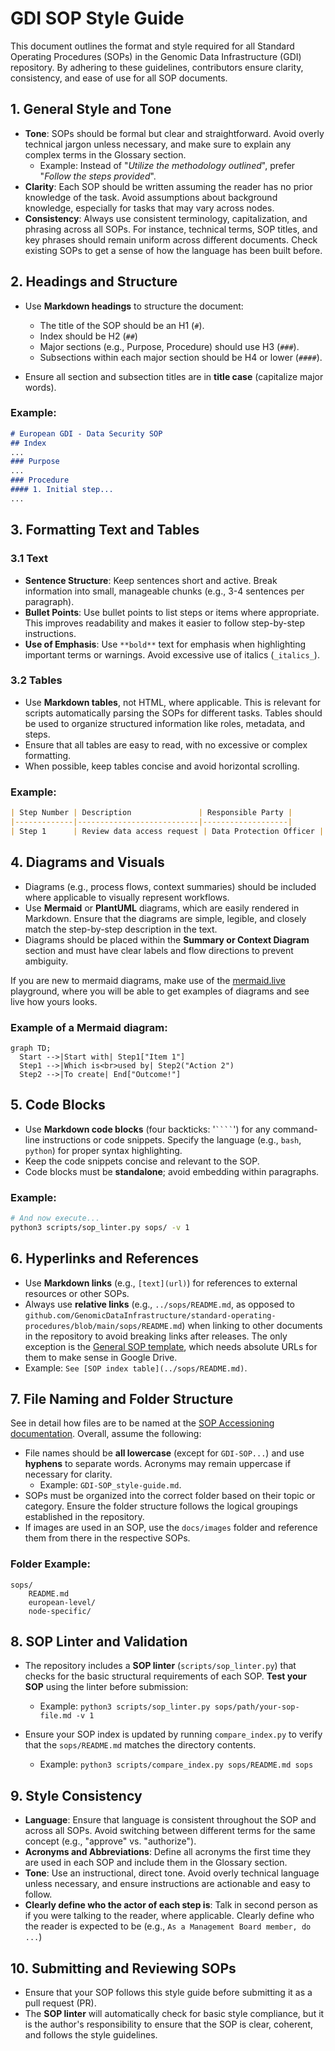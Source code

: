 # GDI SOP Style Guide

This document outlines the format and style required for all Standard Operating Procedures (SOPs) in the Genomic Data Infrastructure (GDI) repository. By adhering to these guidelines, contributors ensure clarity, consistency, and ease of use for all SOP documents.

## 1. General Style and Tone

- **Tone**: SOPs should be formal but clear and straightforward. Avoid overly technical jargon unless necessary, and make sure to explain any complex terms in the Glossary section.
  - Example: Instead of "_Utilize the methodology outlined_", prefer "_Follow the steps provided_".
- **Clarity**: Each SOP should be written assuming the reader has no prior knowledge of the task. Avoid assumptions about background knowledge, especially for tasks that may vary across nodes.
- **Consistency**: Always use consistent terminology, capitalization, and phrasing across all SOPs. For instance, technical terms, SOP titles, and key phrases should remain uniform across different documents. Check existing SOPs to get a sense of how the language has been built before.

## 2. Headings and Structure

- Use **Markdown headings** to structure the document:
  - The title of the SOP should be an H1 (`#`).
  - Index should be H2 (`##`)
  - Major sections (e.g., Purpose, Procedure) should use H3 (`###`).
  - Subsections within each major section should be H4 or lower (`####`).
  
- Ensure all section and subsection titles are in **title case** (capitalize major words).

### Example:
````markdown
# European GDI - Data Security SOP
## Index
...
### Purpose
...
### Procedure
#### 1. Initial step...
...
````
## 3. Formatting Text and Tables

### 3.1 Text

- **Sentence Structure**: Keep sentences short and active. Break information into small, manageable chunks (e.g., 3-4 sentences per paragraph).
- **Bullet Points**: Use bullet points to list steps or items where appropriate. This improves readability and makes it easier to follow step-by-step instructions.
- **Use of Emphasis**: Use `**bold**` text for emphasis when highlighting important terms or warnings. Avoid excessive use of italics (`_italics_`).

### 3.2 Tables

- Use **Markdown tables**, not HTML, where applicable. This is relevant for scripts automatically parsing the SOPs for different tasks. Tables should be used to organize structured information like roles, metadata, and steps.
- Ensure that all tables are easy to read, with no excessive or complex formatting.
- When possible, keep tables concise and avoid horizontal scrolling.

### Example:
````markdown
| Step Number | Description               | Responsible Party |
|-------------|---------------------------|-------------------|
| Step 1      | Review data access request | Data Protection Officer |
````
## 4. Diagrams and Visuals

- Diagrams (e.g., process flows, context summaries) should be included where applicable to visually represent workflows.
- Use **Mermaid** or **PlantUML** diagrams, which are easily rendered in Markdown. Ensure that the diagrams are simple, legible, and closely match the step-by-step description in the text.
- Diagrams should be placed within the **Summary or Context Diagram** section and must have clear labels and flow directions to prevent ambiguity.

If you are new to mermaid diagrams, make use of the [mermaid.live](https://mermaid.live/) playground, where you will be able to get examples of diagrams and see live how yours looks.
### Example of a Mermaid diagram:
````mermaid
graph TD;
  Start -->|Start with| Step1["Item 1"]
  Step1 -->|Which is<br>used by| Step2("Action 2")
  Step2 -->|To create| End["Outcome!"]
````
## 5. Code Blocks

- Use **Markdown code blocks** (four backticks: '`` ```` ``') for any command-line instructions or code snippets. Specify the language (e.g., `bash`, `python`) for proper syntax highlighting.
- Keep the code snippets concise and relevant to the SOP.
- Code blocks must be **standalone**; avoid embedding within paragraphs.

### Example:
````bash
# And now execute... 
python3 scripts/sop_linter.py sops/ -v 1
````
## 6. Hyperlinks and References

- Use **Markdown links** (e.g., `[text](url)`) for references to external resources or other SOPs.
- Always use **relative links** (e.g., ``../sops/README.md``, as opposed to ``github.com/GenomicDataInfrastructure/standard-operating-procedures/blob/main/sops/README.md``) when linking to other documents in the repository to avoid breaking links after releases. The only exception is the [General SOP template](./GDI-SOP_sop-template.md), which needs absolute URLs for them to make sense in Google Drive.
- Example: `See [SOP index table](../sops/README.md)`.

## 7. File Naming and Folder Structure

See in detail how files are to be named at the [SOP Accessioning documentation](./GDI-SOP_sop-accessioning.md#file-naming-conventions). Overall, assume the following:

- File names should be **all lowercase** (except for ``GDI-SOP...``) and use **hyphens** to separate words. Acronyms may remain uppercase if necessary for clarity.
  - Example: `GDI-SOP_style-guide.md`.
- SOPs must be organized into the correct folder based on their topic or category. Ensure the folder structure follows the logical groupings established in the repository.
- If images are used in an SOP, use the ``docs/images`` folder and reference them from there in the respective SOPs.

### Folder Example:
````text
sops/
    README.md
    european-level/
    node-specific/
````
## 8. SOP Linter and Validation

- The repository includes a **SOP linter** (`scripts/sop_linter.py`) that checks for the basic structural requirements of each SOP. **Test your SOP** using the linter before submission:
    - Example: `python3 scripts/sop_linter.py sops/path/your-sop-file.md -v 1`
  
- Ensure your SOP index is updated by running `compare_index.py` to verify that the `sops/README.md` matches the directory contents.
    - Example: `python3 scripts/compare_index.py sops/README.md sops`

## 9. Style Consistency

- **Language**: Ensure that language is consistent throughout the SOP and across all SOPs. Avoid switching between different terms for the same concept (e.g., "approve" vs. "authorize").
- **Acronyms and Abbreviations**: Define all acronyms the first time they are used in each SOP and include them in the Glossary section.
- **Tone**: Use an instructional, direct tone. Avoid overly technical language unless necessary, and ensure instructions are actionable and easy to follow.
- **Clearly define who the actor of each step is**: Talk in second person as if you were talking to the reader, where applicable. Clearly define who the reader is expected to be (e.g., ``As a Management Board member, do ...``)

## 10. Submitting and Reviewing SOPs

- Ensure that your SOP follows this style guide before submitting it as a pull request (PR).
- The **SOP linter** will automatically check for basic style compliance, but it is the author's responsibility to ensure that the SOP is clear, coherent, and follows the style guidelines.
